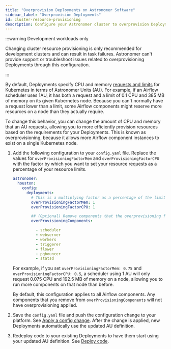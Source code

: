 ```yaml
---
title: "Overprovision Deployments on Astronomer Software"
sidebar_label: "Overprovision Deployments"
id: cluster-resource-provisioning
description: Configure your Astronomer cluster to overprovision Deployments.
---
```


:::warning Development workloads only

Changing cluster resource provisioning is only recommended for development clusters and can result in task failures. Astronomer can't provide support or troubleshoot issues related to overprovisioning Deployments through this configuration.

:::

By default, Deployments specify CPU and memory [requests and limits](https://kubernetes.io/docs/concepts/configuration/manage-resources-containers/#requests-and-limits) for Kubernetes in terms of Astronomer Units (AU). For example, if an Airflow scheduler uses 1AU, it has both a request and a limit of 0.1 CPU and 385 MB of memory on its given Kubernetes node. Because you can't normally have a request lower than a limit, some Airflow components might reserve more resources on a node than they actually require.

To change this behavior, you can change the amount of CPU and memory that an AU requests, allowing you to more efficiently provision resources based on the requirements for your Deployments. This is known as overprovisioning, because it allows more Airflow component instances to exist on a single Kubernetes node.

1. Add the following configuration to your `config.yaml` file. Replace the values for `overProvisioningFactorMem` and `overProvisioningFactorCPU` with the factor by which you want to set your resource requests as a percentage of your resource limits.

    ```yaml
    astronomer:
      houston:
        config:
          deployments:
            # This is a multiplying factor as a percentage of the limits. Defaults to 1
            overProvisioningFactorMem: 1
            overProvisioningFactorCPU: 1

            ## (Optional) Remove components that the overprovisioning factor should not apply to
            overProvisioningComponents:

              - scheduler
              - webserver
              - workers
              - triggerer
              - flower
              - pgbouncer
              - statsd
    ```

    For example, if you set `overProvisioningFactorMem: 0.75` and `overProvisioningFactorCPU: 0.5`, a scheduler using 1 AU will only request 0.075 CPU and 192.5 MB of memory on a node, allowing you to run more components on that node than before.

    By default, this configuration applies to all Airflow components. Any components that you remove from `overProvisioningComponents` will not have overprovisioning applied.

2. Save the `config.yaml` file and push the configuration change to your platform. See [Apply a config change](apply-platform-config.md). After the change is applied, new Deployments automatically use the updated AU definition.
3. Redeploy code to your existing Deployments to have them start using your updated AU definition. See [Deploy code](deploy-cli.md).
